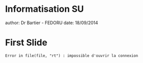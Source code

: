 Informatisation SU
========================================================
author: Dr Bartier - FEDORU
date: 18/09/2014

First Slide
========================================================







```
Error in file(file, "rt") : impossible d'ouvrir la connexion
```
